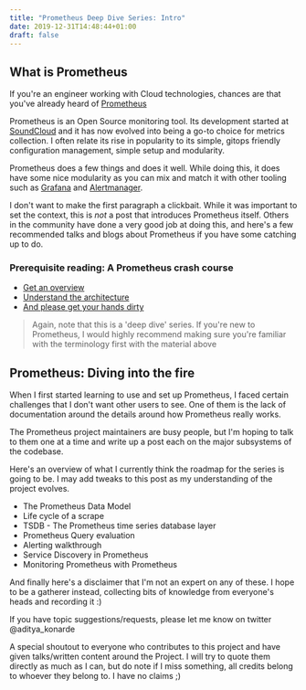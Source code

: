 ```yaml
---
title: "Prometheus Deep Dive Series: Intro"
date: 2019-12-31T14:48:44+01:00
draft: false
---
```


## What is Prometheus

If you're an engineer working with Cloud technologies, chances are that you've already heard of [Prometheus](https://prometheus.io/)

Prometheus is an Open Source monitoring tool. Its development started at [SoundCloud](https://soundcloud.com/pages/contact) and it has now evolved into being a go-to choice for metrics collection. I often relate its rise in popularity to its simple, gitops friendly configuration management, simple setup and modularity.

Prometheus does a few things and does it well. While doing this, it does have some nice modularity as you can mix and match it with other tooling such as [Grafana](https://github.com/grafana/grafana) and [Alertmanager](https://github.com/prometheus/alertmanager).

I don't want to make the first paragraph a clickbait. While it was important to set the context, this is *not* a post that introduces Prometheus itself. Others in the community have done a very good job at doing this, and here's a few recommended talks and blogs about Prometheus if you have some catching up to do.

### Prerequisite reading: A Prometheus crash course

- [Get an overview](https://prometheus.io/docs/introduction/overview/)
- [Understand the architecture](https://www.youtube.com/watch?v=9GMWvFcQjYI)
- [And please get your hands dirty](https://www.katacoda.com/courses/prometheus/)

> Again, note that this is a 'deep dive' series. If you're new to Prometheus, I would highly recommend making sure you're familiar with the terminology first with the material above

## Prometheus: Diving into the fire

When I first started learning to use and set up Prometheus, I faced certain challenges that I don't want other users to see. One of them is the lack of documentation around the details around how Prometheus really works.

The Prometheus project maintainers are busy people, but I'm hoping to talk to them one at a time and write up a post each on the major subsystems of the codebase.

Here's an overview of what I currently think the roadmap for the series is going to be. I may add tweaks to this post as my understanding of the project evolves.

- The Prometheus Data Model
- Life cycle of a scrape
- TSDB - The Prometheus time series database layer
- Prometheus Query evaluation
- Alerting walkthrough
- Service Discovery in Prometheus
- Monitoring Prometheus with Prometheus

And finally here's a disclaimer that I'm not an expert on any of these. I hope to be a gatherer instead, collecting bits of knowledge from everyone's heads and recording it :)

If you have topic suggestions/requests, please let me know on twitter @aditya_konarde

A special shoutout to everyone who contributes to this project and have given talks/written content around the Project. I will try to quote them directly as much as I can, but do note if I miss something, all credits belong to whoever they belong to. I have no claims ;)
